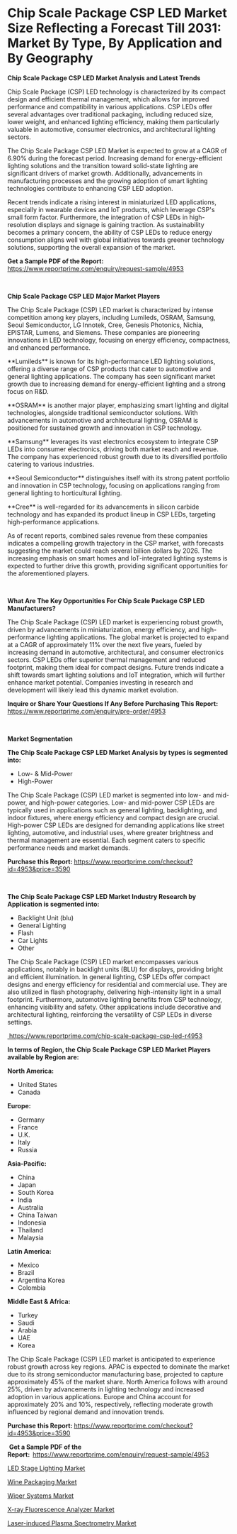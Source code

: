 <p><h1>Chip Scale Package CSP LED Market Size Reflecting a Forecast Till 2031: Market By Type, By Application and By Geography</h1></p><p><strong>Chip Scale Package CSP LED Market Analysis and Latest Trends</strong></p>
<p><p>Chip Scale Package (CSP) LED technology is characterized by its compact design and efficient thermal management, which allows for improved performance and compatibility in various applications. CSP LEDs offer several advantages over traditional packaging, including reduced size, lower weight, and enhanced lighting efficiency, making them particularly valuable in automotive, consumer electronics, and architectural lighting sectors.</p><p>The Chip Scale Package CSP LED Market is expected to grow at a CAGR of 6.90% during the forecast period. Increasing demand for energy-efficient lighting solutions and the transition toward solid-state lighting are significant drivers of market growth. Additionally, advancements in manufacturing processes and the growing adoption of smart lighting technologies contribute to enhancing CSP LED adoption. </p><p>Recent trends indicate a rising interest in miniaturized LED applications, especially in wearable devices and IoT products, which leverage CSP's small form factor. Furthermore, the integration of CSP LEDs in high-resolution displays and signage is gaining traction. As sustainability becomes a primary concern, the ability of CSP LEDs to reduce energy consumption aligns well with global initiatives towards greener technology solutions, supporting the overall expansion of the market.</p></p>
<p><strong>Get a Sample PDF of the Report:&nbsp;</strong> <a href="https://www.reportprime.com/enquiry/request-sample/4953">https://www.reportprime.com/enquiry/request-sample/4953</a></p>
<p>&nbsp;</p>
<p><strong>Chip Scale Package CSP LED Major Market Players</strong></p>
<p><p>The Chip Scale Package (CSP) LED market is characterized by intense competition among key players, including Lumileds, OSRAM, Samsung, Seoul Semiconductor, LG Innotek, Cree, Genesis Photonics, Nichia, EPISTAR, Lumens, and Siemens. These companies are pioneering innovations in LED technology, focusing on energy efficiency, compactness, and enhanced performance.</p><p>**Lumileds** is known for its high-performance LED lighting solutions, offering a diverse range of CSP products that cater to automotive and general lighting applications. The company has seen significant market growth due to increasing demand for energy-efficient lighting and a strong focus on R&D. </p><p>**OSRAM** is another major player, emphasizing smart lighting and digital technologies, alongside traditional semiconductor solutions. With advancements in automotive and architectural lighting, OSRAM is positioned for sustained growth and innovation in CSP technology.</p><p>**Samsung** leverages its vast electronics ecosystem to integrate CSP LEDs into consumer electronics, driving both market reach and revenue. The company has experienced robust growth due to its diversified portfolio catering to various industries.</p><p>**Seoul Semiconductor** distinguishes itself with its strong patent portfolio and innovation in CSP technology, focusing on applications ranging from general lighting to horticultural lighting. </p><p>**Cree** is well-regarded for its advancements in silicon carbide technology and has expanded its product lineup in CSP LEDs, targeting high-performance applications.</p><p>As of recent reports, combined sales revenue from these companies indicates a compelling growth trajectory in the CSP market, with forecasts suggesting the market could reach several billion dollars by 2026. The increasing emphasis on smart homes and IoT-integrated lighting systems is expected to further drive this growth, providing significant opportunities for the aforementioned players.</p></p>
<p>&nbsp;</p>
<p><strong>What Are The Key Opportunities For Chip Scale Package CSP LED Manufacturers?</strong></p>
<p><p>The Chip Scale Package (CSP) LED market is experiencing robust growth, driven by advancements in miniaturization, energy efficiency, and high-performance lighting applications. The global market is projected to expand at a CAGR of approximately 11% over the next five years, fueled by increasing demand in automotive, architectural, and consumer electronics sectors. CSP LEDs offer superior thermal management and reduced footprint, making them ideal for compact designs. Future trends indicate a shift towards smart lighting solutions and IoT integration, which will further enhance market potential. Companies investing in research and development will likely lead this dynamic market evolution.</p></p>
<p><strong>Inquire or Share Your Questions If Any Before Purchasing This Report:</strong> <a href="https://www.reportprime.com/enquiry/pre-order/4953">https://www.reportprime.com/enquiry/pre-order/4953</a></p>
<p>&nbsp;</p>
<p><strong>Market Segmentation</strong></p>
<p><strong>The Chip Scale Package CSP LED Market Analysis by types is segmented into:</strong></p>
<p><ul><li>Low- & Mid-Power</li><li>High-Power</li></ul></p>
<p><p>The Chip Scale Package (CSP) LED market is segmented into low- and mid-power, and high-power categories. Low- and mid-power CSP LEDs are typically used in applications such as general lighting, backlighting, and indoor fixtures, where energy efficiency and compact design are crucial. High-power CSP LEDs are designed for demanding applications like street lighting, automotive, and industrial uses, where greater brightness and thermal management are essential. Each segment caters to specific performance needs and market demands.</p></p>
<p><strong>Purchase this Report:&nbsp;</strong><a href="https://www.reportprime.com/checkout?id=4953&price=3590">https://www.reportprime.com/checkout?id=4953&price=3590</a></p>
<p>&nbsp;</p>
<p><strong>The Chip Scale Package CSP LED Market Industry Research by Application is segmented into:</strong></p>
<p><ul><li>Backlight Unit (blu)</li><li>General Lighting</li><li>Flash</li><li>Car Lights</li><li>Other</li></ul></p>
<p><p>The Chip Scale Package (CSP) LED market encompasses various applications, notably in backlight units (BLU) for displays, providing bright and efficient illumination. In general lighting, CSP LEDs offer compact designs and energy efficiency for residential and commercial use. They are also utilized in flash photography, delivering high-intensity light in a small footprint. Furthermore, automotive lighting benefits from CSP technology, enhancing visibility and safety. Other applications include decorative and architectural lighting, reinforcing the versatility of CSP LEDs in diverse settings.</p></p>
<p><a href="https://www.reportprime.com/chip-scale-package-csp-led-r4953">&nbsp;https://www.reportprime.com/chip-scale-package-csp-led-r4953</a></p>
<p><strong>In terms of Region, the Chip Scale Package CSP LED Market Players available by Region are:</strong></p>
<p>
    <p> <strong> North America: </strong>
        <ul>
            <li>United States</li>
            <li>Canada</li>
        </ul>
        </p> 
    <p> <strong> Europe: </strong>
        <ul>
            <li>Germany</li>
            <li>France</li>
            <li>U.K.</li>
            <li>Italy</li>
            <li>Russia</li>
        </ul>
        </p> 
    <p> <strong> Asia-Pacific: </strong>
        <ul>
            <li>China</li>
            <li>Japan</li>
            <li>South Korea</li>
            <li>India</li>
            <li>Australia</li>
            <li>China Taiwan</li>
            <li>Indonesia</li>
            <li>Thailand</li>
            <li>Malaysia</li>
        </ul>
        </p> 
    <p> <strong> Latin America: </strong>
        <ul>
            <li>Mexico</li>
            <li>Brazil</li>
            <li>Argentina Korea</li>
            <li>Colombia</li>
        </ul>
        </p> 
    <p> <strong> Middle East & Africa: </strong>
        <ul>
            <li>Turkey</li>
            <li>Saudi</li>
            <li>Arabia</li>
            <li>UAE</li>
            <li>Korea</li>
        </ul>
    </p>
    </p>
<p><p>The Chip Scale Package (CSP) LED market is anticipated to experience robust growth across key regions. APAC is expected to dominate the market due to its strong semiconductor manufacturing base, projected to capture approximately 45% of the market share. North America follows with around 25%, driven by advancements in lighting technology and increased adoption in various applications. Europe and China account for approximately 20% and 10%, respectively, reflecting moderate growth influenced by regional demand and innovation trends.</p></p>
<p><strong>Purchase this Report: </strong><a href="https://www.reportprime.com/checkout?id=4953&price=3590">https://www.reportprime.com/checkout?id=4953&price=3590</a></p>
<p>&nbsp;<strong>Get a Sample PDF of the Report:&nbsp;&nbsp;</strong><a href="https://www.reportprime.com/enquiry/request-sample/4953">https://www.reportprime.com/enquiry/request-sample/4953</a></p>
<p><strong></strong></p>
<p><p><a href="https://github.com/SanjidaKhan901/Market-Research-Report-List-1/blob/main/led-stage-lighting-market.md">LED Stage Lighting Market</a></p><p><a href="https://www.linkedin.com/pulse/wine-packaging-market-growth-segmentation-regional-analysis-xhrlf?trackingId=h9w9DGADRDSS2uY0fxd3RQ%3D%3D">Wine Packaging Market</a></p><p><a href="https://www.linkedin.com/pulse/wiper-systems-market-trends-detailed-study-its-segmentation-1kbsf?trackingId=rwGejRI7RwWX5aG4s5zYSw%3D%3D">Wiper Systems Market</a></p><p><a href="https://issuu.com/reportprime-2/docs/x-ray-fluorescence-analyzer-market-_570e13c765449a">X-ray Fluorescence Analyzer Market</a></p><p><a href="https://issuu.com/reportprime-2/docs/laser-induced-plasma-spectrometry-m_8ec44462b45d47">Laser-induced Plasma Spectrometry Market</a></p></p>